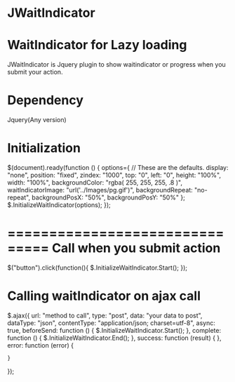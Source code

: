 JWaitIndicator
==============

WaitIndicator for Lazy loading
===============================

JWaitIndicator is Jquery plugin to show waitindicator or progress when you submit your action.

Dependency
===============================
Jquery(Any version)

Initialization
===============================
$(document).ready(function () {
    options={
            // These are the defaults.
            display: "none",
            position: "fixed",
            zindex: "1000",
            top: "0",
            left: "0",
            height: "100%",
            width: "100%",
            backgroundColor: "rgba( 255, 255, 255, .8 )",
            waitIndicatorImage: "url('../Images/pg.gif')",
            backgroundRepeat: "no-repeat",
            backgroundPosX: "50%",
            backgroundPosY: "50%"
        };
    $.InitializeWaitIndicator(options);
 });
 
=============================== 
 Call when you submit action
 ===============================
 $("button").click(function(){
 $.InitializeWaitIndicator.Start();
 });
 
 
 Calling waitIndicator on ajax call
 ==================================
 $.ajax({
    url: "method to call",
    type: "post",
    data: "your data to post",
    dataType: "json",
    contentType: "application/json; charset=utf-8",
    async: true,
    beforeSend: function () {
        $.InitializeWaitIndicator.Start();
    },
    complete: function () {
        $.InitializeWaitIndicator.End();
    },
    success: function (result) {
    },
    error: function (error) {

    }
});
